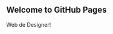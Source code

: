 ## Welcome to GitHub Pages
Web de Designer!
<!DOCTYPE html>
<html lang="en">
  <head>
    <meta charset="utf-8"> 
  </head>
</html>
